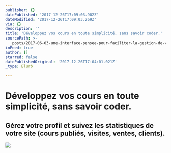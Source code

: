 ```yaml
---
publisher: {}
datePublished: '2017-12-26T17:09:03.902Z'
dateModified: '2017-12-26T17:09:03.269Z'
via: {}
description: ''
title: 'Développez vos cours en toute simplicité, sans savoir coder.'
sourcePath: >-
  _posts/2017-06-03-une-interface-pensee-pour-faciliter-la-gestion-de-votre-espa.md
inFeed: true
author: []
starred: false
datePublishedOriginal: '2017-12-26T17:04:01.021Z'
_type: Blurb

---
```

# Développez vos cours en toute simplicité, sans savoir coder.

## Gérez votre profil et suivez les statistiques de votre site (cours publiés, visites, ventes, clients).
![](https://the-grid-user-content.s3-us-west-2.amazonaws.com/13ee6548-3f1b-4a62-a8c3-c81c09a8fc5c.png)